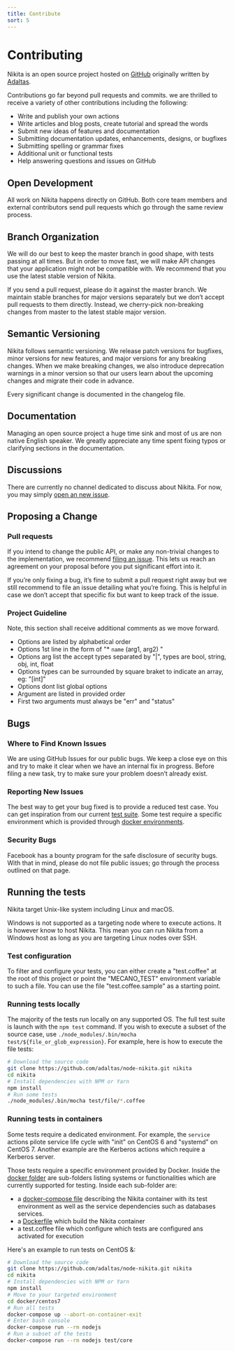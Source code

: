 ```yaml
---
title: Contribute
sort: 5
---
```


# Contributing

Nikita is an open source project hosted on [GitHub](https://github.com/adaltas/node-nikita) originally written by [Adaltas](http://www.adaltas.com).

Contributions go far beyond pull requests and commits. we are thrilled to receive a variety of other contributions including the following:

- Write and publish your own actions
- Write articles and blog posts, create tutorial and spread the words
- Submit new ideas of features and documentation
- Submitting documentation updates, enhancements, designs, or bugfixes
- Submitting spelling or grammar fixes
- Additional unit or functional tests
- Help answering questions and issues on GitHub

## Open Development

All work on Nikita happens directly on GitHub. Both core team members and external contributors send pull requests which go through the same review process.

## Branch Organization

We will do our best to keep the master branch in good shape, with tests passing at all times. But in order to move fast, we will make API changes that your application might not be compatible with. We recommend that you use the latest stable version of Nikita.

If you send a pull request, please do it against the master branch. We maintain stable branches for major versions separately but we don’t accept pull requests to them directly. Instead, we cherry-pick non-breaking changes from master to the latest stable major version.

## Semantic Versioning

Nikita follows semantic versioning. We release patch versions for bugfixes, minor versions for new features, and major versions for any breaking changes. When we make breaking changes, we also introduce deprecation warnings in a minor version so that our users learn about the upcoming changes and migrate their code in advance.

Every significant change is documented in the changelog file.

## Documentation

Managing an open source project a huge time sink and most of us are non native English speaker. We greatly appreciate any time spent fixing typos or clarifying sections in the documentation.

## Discussions

There are currently no channel dedicated to discuss about Nikita. For now, you may simply [open an new issue](https://github.com/adaltas/node-nikita/issues/new).

## Proposing a Change

### Pull requests

If you intend to change the public API, or make any non-trivial changes to the implementation, we recommend [filing an issue](https://github.com/adaltas/node-nikita/issues/new). This lets us reach an agreement on your proposal before you put significant effort into it.

If you’re only fixing a bug, it’s fine to submit a pull request right away but we still recommend to file an issue detailing what you’re fixing. This is helpful in case we don’t accept that specific fix but want to keep track of the issue.

### Project Guideline

Note, this section shall receive additional comments as we move forward.

* Options are listed by alphabetical order
* Options 1st line in the form of "* `name` (arg1, arg2)   "
* Options arg list the accept types separated by "|", types are bool, string, obj, int, float
* Options types can be surrounded by square braket to indicate an array, eg: "[int]"
* Options dont list global options
* Argument are listed in provided order
* First two arguments must always be "err" and "status"

## Bugs

### Where to Find Known Issues

We are using GitHub Issues for our public bugs. We keep a close eye on this and try to make it clear when we have an internal fix in progress. Before filing a new task, try to make sure your problem doesn’t already exist.

### Reporting New Issues

The best way to get your bug fixed is to provide a reduced test case. You can get inspiration from our current [test suite](https://github.com/adaltas/node-nikita/tree/master/test). Some test require a specific environment which is provided through [docker environments](https://github.com/adaltas/node-nikita/tree/master/docker).

### Security Bugs

Facebook has a bounty program for the safe disclosure of security bugs. With that in mind, please do not file public issues; go through the process outlined on that page.

## Running the tests

Nikita target Unix-like system including Linux and macOS.

Windows is not supported as a targeting node where to execute actions. It is however know to host Nikita. This mean you can run Nikita from a Windows host as long as you are targeting Linux nodes over SSH.

### Test configuration

To filter and configure your tests, you can either create a "test.coffee" at the root of this project or point the "MECANO_TEST" environment variable to such a file. You can use the file "test.coffee.sample" as a starting point.

### Running tests locally

The majority of the tests run locally on any supported OS. The full test suite is launch with the `npm test` command. If you wish to execute a subset of the source case, use `./node_modules/.bin/mocha test/${file_or_glob_expression}`. For example, here is how to execute the file tests:

```bash
# Download the source code
git clone https://github.com/adaltas/node-nikita.git nikita
cd nikita
# Install dependencies with NPM or Yarn
npm install
# Run some tests
./node_modules/.bin/mocha test/file/*.coffee
```

### Running tests in containers

Some tests require a dedicated environment. For example, the `service` actions pilote service life cycle with "init" on CentOS 6 and "systemd" on CentOS 7. Another example are the Kerberos actions which require a Kerberos server.

Those tests require a specific environment provided by Docker. Inside the [docker folder](https://github.com/adaltas/node-nikita/tree/master/docker) are sub-folders listing systems or functionalities which are currently supported for testing. Inside each sub-folder are:

- a [docker-compose file](https://docs.docker.com/compose/) describing the Nikita container with its test environment as well as the service dependencies such as databases services.
- a [Dockerfile](https://docs.docker.com/engine/reference/builder/) which build the Nikita container
- a test.coffee file which configure which tests are configured ans activated for execution

Here's an example to run tests on CentOS &:

```bash
# Download the source code
git clone https://github.com/adaltas/node-nikita.git nikita
cd nikita
# Install dependencies with NPM or Yarn
npm install
# Move to your targeted environment
cd docker/centos7
# Run all tests
docker-compose up --abort-on-container-exit
# Enter bash console
docker-compose run --rm nodejs
# Run a subset of the tests
docker-compose run --rm nodejs test/core
```
